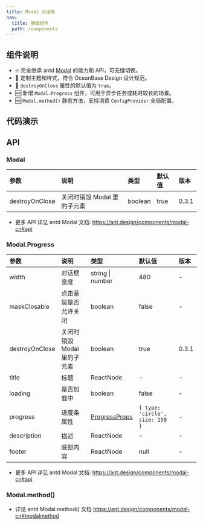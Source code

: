```yaml
---
title: Modal 对话框
nav:
  title: 基础组件
  path: /components
---
```


## 组件说明

- 🔥 完全继承 antd [Modal](https://ant.design/components/modal-cn) 的能力和 API，可无缝切换。
- 💄 定制主题和样式，符合 OceanBase Design 设计规范。
- 📢 `destroyOnClose` 属性的默认值为 `true`。
- 🆕 新增 `Modal.Progress` 组件，可用于异步任务或耗时较长的场景。
- 🆕 `Modal.method()` 静态方法，支持消费 `ConfigProvider` 全局配置。

## 代码演示

<!-- prettier-ignore -->
<code src="./demo/basic.tsx" title="基本"></code>
<code src="./demo/form.tsx" title="Form 表单"></code>
<code src="./demo/max-height.tsx" title="高度限制" description="超出指定高度可设置滚动"></code>
<code src="./demo/progress.tsx" title="带百分比的进度对话框" description="可用于异步任务或耗时较长的场景"></code>
<code src="./demo/progress-with-loading.tsx" title="不带百分比的进度对话框" description="无法获取具体进度时，会展示 loading 态"></code>
<code src="./demo/static-function.tsx" title="静态方法" description="支持消费 `ConfigProvider` 全局配置"></code>

## API

### Modal

| 参数           | 说明                        | 类型    | 默认值 | 版本  |
| :------------- | :-------------------------- | :------ | :----- | :---- |
| destroyOnClose | 关闭时销毁 Modal 里的子元素 | boolean | true   | 0.3.1 |

- 更多 API 详见 antd Modal 文档: https://ant.design/components/modal-cn#api

### Modal.Progress

| 参数 | 说明 | 类型 | 默认值 | 版本 |
| :-- | :-- | :-- | :-- | :-- |
| width | 对话框宽度 | string \| number | 480 | - |
| maskClosable | 点击蒙层是否允许关闭 | boolean | false | - |
| destroyOnClose | 关闭时销毁 Modal 里的子元素 | boolean | true | 0.3.1 |
| title | 标题 | ReactNode | - | - |
| loading | 是否加载中 | boolean | false | - |
| progress | 进度条属性 | [ProgressProps](https://ant-design.antgroup.com/components/progress-cn#api) | `{ type: 'circle', size: 150  }` | - |
| description | 描述 | ReactNode | - | - |
| footer | 底部内容 | ReactNode | null | - |

- 更多 API 详见 antd Modal 文档: https://ant.design/components/modal-cn#api

### Modal.method()

- 详见 antd Modal.method() 文档 https://ant.design/components/modal-cn#modalmethod
